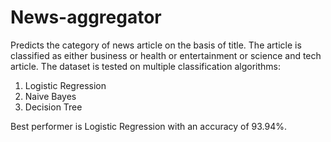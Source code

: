 # News-aggregator

Predicts the category of news article on the basis of title. The article is classified as either business or health or entertainment or 
science and tech article. The dataset is tested on multiple classification algorithms:

1. Logistic Regression
2. Naive Bayes
3. Decision Tree

Best performer is Logistic Regression with an accuracy of 93.94%.
